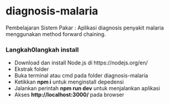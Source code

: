 # diagnosis-malaria
Pembelajaran Sistem Pakar : Aplikasi diagnosis penyakit malaria menggunakan method forward chaining.
<h3>Langkah0langkah install</h3>
<ul>
  <li>Download dan install Node.js di https://nodejs.org/en/</li>
  <li>Ekstrak folder</li>
  <li>Buka terminal atau cmd pada folder diagnosis-malaria</li>
  <li>Ketikkan <b>npm i</b> untuk menginstall depedensi</li>
  <li>Jalankan perintah <b>npm run dev</b> untuk menjalankan aplikasi</li>
  <li>Akses <b>http://localhost:3000/</b> pada browser</li>
</ul>
